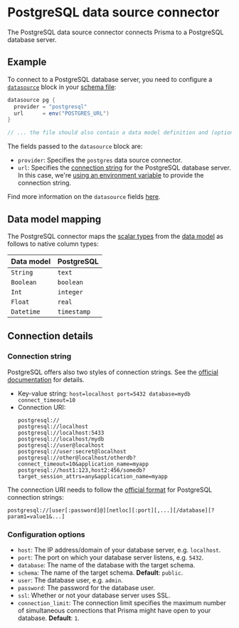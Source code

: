 # PostgreSQL data source connector

The PostgreSQL data source connector connects Prisma to a PostgreSQL database server.

## Example

To connect to a PostgreSQL database server, you need to configure a [`datasource`](../../prisma-schema-file.md#data-sources) block in your [schema file](../../prisma-schema-file.md):

```groovy
datasource pg {
  provider = "postgresql"
  url      = env("POSTGRES_URL")
}

// ... the file should also contain a data model definition and (optionally) generators
```

The fields passed to the `datasource` block are:

- `provider`: Specifies the `postgres` data source connector.
- `url`: Specifies the [connection string](#connection-string) for the PostgreSQL database server. In this case, we're [using an environment variable](../../prisma-schema-file.md#using-environment-variables) to provide the connection string.

Find more information on the `datasource` fields [here](../../prisma-schema-file.md#data-sources).

## Data model mapping

The PostgreSQL connector maps the [scalar types](../../data-modeling.md#scalar-types) from the [data model](../../data-modeling.md#scalar-types) as follows to native column types:

| Data model  | PostgreSQL  |
| -------- | --------- | 
| `String`   | `text`      | 
| `Boolean`  | `boolean`   |
| `Int`      | `integer`   |
| `Float`    | `real`      |
| `Datetime` | `timestamp` |

## Connection details

### Connection string

PostgreSQL offers also two styles of connection strings. See the [official documentation](https://www.postgresql.org/docs/current/libpq-connect.html#LIBPQ-CONNSTRING) for details.

- Key-value string: `host=localhost port=5432 database=mydb connect_timeout=10`
- Connection URI:
  ```
  postgresql://
  postgresql://localhost
  postgresql://localhost:5433
  postgresql://localhost/mydb
  postgresql://user@localhost
  postgresql://user:secret@localhost
  postgresql://other@localhost/otherdb?connect_timeout=10&application_name=myapp
  postgresql://host1:123,host2:456/somedb?target_session_attrs=any&application_name=myapp
  ```

The connection URI needs to follow the [official format](https://www.postgresql.org/docs/10/libpq-connect.html#id-1.7.3.8.3.6) for PostgreSQL connection strings:

```
postgresql://[user[:password]@][netloc][:port][,...][/database][?param1=value1&...]
```

### Configuration options

- `host`: The IP address/domain of your database server, e.g. `localhost`.
- `port`: The port on which your database server listens, e.g. `5432`.
- `database`: The name of the database with the target schema. 
- `schema`: The name of the target schema. **Default**: `public`.
- `user`: The database user, e.g. `admin`.
- `password`: The password for the database user.
- `ssl`: Whether or not your database server uses SSL.
- `connection_limit`: The connection limit specifies the maximum number of simultaneous connections that Prisma might have open to your database. **Default**: `1`.

